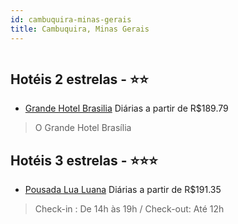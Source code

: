 ```yaml
---
id: cambuquira-minas-gerais
title: Cambuquira, Minas Gerais
---
```


<center><img src="https://static.hotelurbano.com/reservas/prod0/4/4177/5d3228c88d316_pousada-lua-luana.jpg" alt="" /></center>


## Hotéis 2 estrelas - ⭐️⭐️

-    [Grande Hotel Brasilia](https://www.hurb.com/hoteis/cambuquira/grande-hotel-brasilia-10721?cmp=18055) Diárias a partir de R$189.79
   > O Grande Hotel Brasília

## Hotéis 3 estrelas - ⭐️⭐️⭐️

-    [Pousada Lua Luana](https://www.hurb.com/hoteis/cambuquira/pousada-lua-luana-4177?cmp=18055) Diárias a partir de R$191.35
   > Check-in : De  14h às 19h / Check-out: Até 12h

